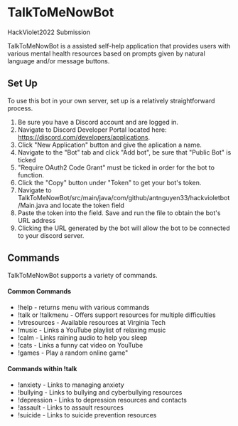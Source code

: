 # TalkToMeNowBot
HackViolet2022 Submission

TalkToMeNowBot is a assisted self-help application that provides users with various mental health resources based on prompts given by natural language and/or message buttons.

## Set Up
To use this bot in your own server, set up is a relatively straightforward process.
1. Be sure you have a Discord account and are logged in.
2. Navigate to Discord Developer Portal located here: https://discord.com/developers/applications. 
3. Click "New Application" button and give the aplication a name.
4. Navigate to the "Bot" tab and click "Add bot", be sure that "Public Bot" is ticked
5. "Require OAuth2 Code Grant" must be ticked in order for the bot to function.
6. Click the "Copy" button under "Token" to get your bot's token.
7. Navigate to TalkToMeNowBot/src/main/java/com/github/antnguyen33/hackvioletbot/Main.java and locate the token field
8. Paste the token into the field. Save and run the file to obtain the bot's URL address 
9. Clicking the URL generated by the bot will allow the bot to be connected to your discord server.

## Commands

TalkToMeNowBot supports a variety of commands.

#### Common Commands

- !help - returns menu with various commands 
- !talk or !talkmenu - Offers support resources for multiple difficulties
- !vtresources - Available resources at Virginia Tech
- !music - Links a YouTube playlist of relaxing music
- !calm - Links raining audio to help you sleep 
- !cats - Links a funny cat video on YouTube
- !games - Play a random online game"

#### Commands within !talk

- !anxiety - Links to managing anxiety
- !bullying - Links to bullying and cyberbullying resources
- !depression - Links to depression resources and contacts
- !assault - Links to assault resources
- !suicide - Links to suicide prevention resources
